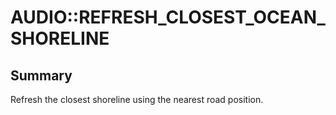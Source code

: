 # AUDIO::REFRESH_CLOSEST_OCEAN_SHORELINE

## Summary
Refresh the closest shoreline using the nearest road position.